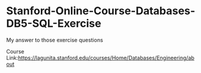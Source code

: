 # Stanford-Online-Course-Databases-DB5-SQL-Exercise
My answer to those exercise questions

Course Link:https://lagunita.stanford.edu/courses/Home/Databases/Engineering/about
